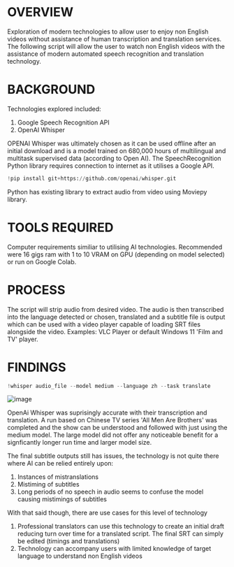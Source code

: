 # OVERVIEW

Exploration of modern technologies to allow user to enjoy non English videos without assistance of human transcription and translation services. The following script will allow the user to watch non English videos with the assistance of modern automated speech recognition and translation technology.

# BACKGROUND

Technologies explored included:
1) Google Speech Recognition API
2) OpenAI Whisper

OPENAI Whisper was ultimately chosen as it can be used offline after an initial download and is a model trained on 680,000 hours of multilingual and multitask supervised data (according to Open AI). The SpeechRecognition Python library requires connection to internet as it utilises a Google API.

```python
!pip install git+https://github.com/openai/whisper.git
```

Python has existing library to extract audio from video using Moviepy library.
# TOOLS REQUIRED

Computer requirements similiar to utilising AI technologies. Recommended were 16 gigs ram with 1 to 10 VRAM on GPU (depending on model selected) or run on Google Colab.

# PROCESS

The script will strip audio from desired video. The audio is then transcribed into the language detected or chosen, translated and a subtitle file is output which can be used with a video player capable of loading SRT files alongside the video. Examples: VLC Player or default Windows 11 'Film and TV' player.

# FINDINGS
```python
!whisper audio_file --model medium --language zh --task translate
```
![image](https://github.com/TON369777/TRANSCRIBETRANSLATE/assets/156875448/5f8408da-de16-4311-b8e0-7a041d44603b)


OpenAi Whisper was suprisingly accurate with their transcription and translation. A run based on Chinese TV series 'All Men Are Brothers' was completed and the show can be understood and followed with just using the medium model.
The large model did not offer any noticeable benefit for a signficantly longer run time and larger model size.

The final subtitle outputs still has issues, the technology is not quite there where AI can be relied entirely upon:

1) Instances of mistranslations
2) Mistiming of subtitles
3) Long periods of no speech in audio seems to confuse the model causing mistimings of subtitles

With that said though, there are use cases for this level of technology

1) Professional translators can use this technology to create an initial draft reducing turn over time for a translated script. The final SRT can simply be edited (timings and translations)
2) Technology can accompany users with limited knowledge of target language to understand non English videos


